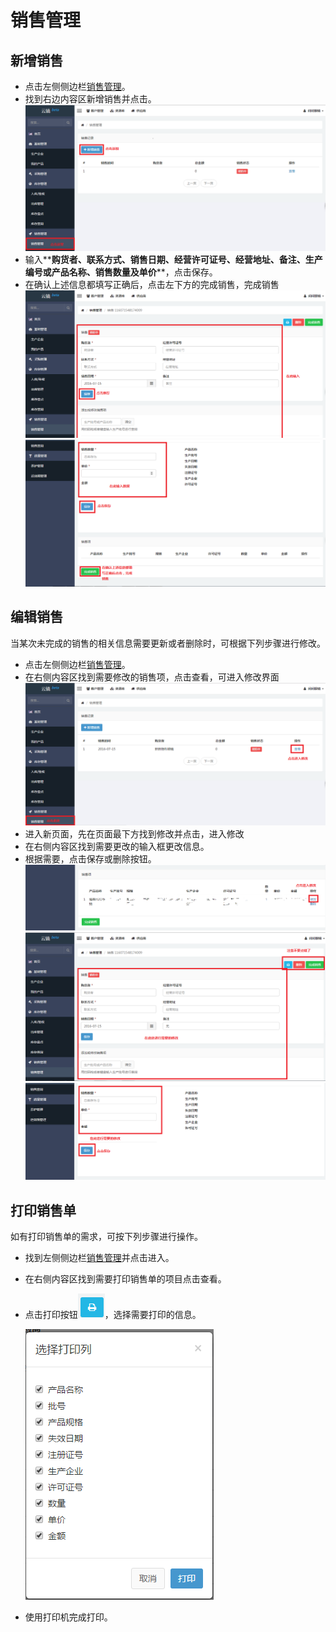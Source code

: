 # 销售管理

## 新增销售

- 点击左侧侧边栏[销售管理](https://58ee.top/selling)。
- 找到右边内容区新增销售并点击。
  ![销售管理首页](images/销售管理首页.png)
- 输入**__购货者__**、**__联系方式__**、**__销售日期__**、**__经营许可证号__**、**__经营地址__**、**__备注__**、**__生产编号或产品名称__**、**__销售数量__**及**__单价__**，点击保存。
- 在确认上述信息都填写正确后，点击左下方的完成销售，完成销售
  ![销售管理详情](images/销售管理详情.png)
  ![销售管理详情1](images/销售管理详情1.png)

## 编辑销售 
当某次未完成的销售的相关信息需要更新或者删除时，可根据下列步骤进行修改。

- 点击左侧侧边栏[销售管理](https://58ee.top/selling)。
- 在右侧内容区找到需要修改的销售项，点击查看，可进入修改界面
  ![销售管理编辑](images/销售管理编辑.png)
- 进入新页面，先在页面最下方找到修改并点击，进入修改
- 在右侧内容区找到需要更改的输入框更改信息。
- 根据需要，点击保存或删除按钮。
  ![修改](images/修改.png)
  ![销售管理编辑1](images/销售管理编辑1.png)
  ![销售管理编辑2](images/销售管理编辑2.png)

## 打印销售单 
如有打印销售单的需求，可按下列步骤进行操作。

- 找到左侧侧边栏[销售管理](https://58ee.top/selling)并点击进入。
- 在右侧内容区找到需要打印销售单的项目点击查看。
- 点击打印按钮![打印标记](images/打印标记.png)，选择需要打印的信息。

  ![打印图](images/打印图.png)
- 使用打印机完成打印。
